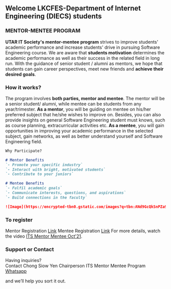## Welcome LKCFES-Department of Internet Engineering (DIECS) students

### MENTOR-MENTEE PROGRAM
**UTAR IT Society's mentor-mentee program** strives to improve students' academic performance and increase students' drive in pursuing Software Engineering course.
We are aware that **students motivation** determines the academic performance as well as their success in the related field in long run. 
With the guidance of senior student / alumni as mentors, we hope that students can gain career perspectives, meet new friends and **achieve their desired goals**.

### How it works?

The program involves **both parties, mentor and mentee**. The mentor will be a senior student/ alumni, while mentee can be students from any year/trimester.
**As a mentor**, you will be guiding on mentee on his/her preferred subject that he/she wishes to improve on. 
Besides, you can also provide insights on general Software Engineering student must knows, such as course planning, extracurricular activities etc.
**As a mentee**, you will gain opportunities in improving your academic performance in the selected subject, gain networks, as well as better understand yourself and Software Engineering field.

```markdown
Why Participate?

# Mentor Benefits
`- Promote your specific industry`
`- Interact with bright, motivated students`
`- Contribute to your juniors`

# Mentee Benefits
`- Fulfil academic goals`
`- Communicate interests, questions, and aspirations`
`- Build connections in the faculty`

![Image](https://encrypted-tbn0.gstatic.com/images?q=tbn:ANd9GcQkSnPZa91kTOCBhTyMWq6T5MoPeu9443lJyw&usqp=CAU)
```

### To register
Mentor Registration
[Link](url) 
Mentee Registration
[Link](url)
For more details, watch the video [ITS Mentor Mentee Oct'21](https://www.youtube.com/watch?v=ocKF1a-dSOU).


### Support or Contact

Having inquiries?  
Contact
Chong Siow Yen
Chairperson ITS Mentor Mentee Program
[Whatsapp](https://wa.me/+60182017978) 

and we’ll help you sort it out.
